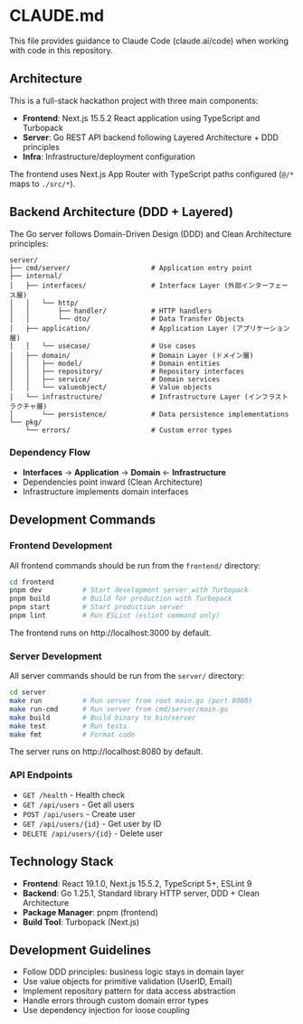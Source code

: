 # CLAUDE.md

This file provides guidance to Claude Code (claude.ai/code) when working with code in this repository.

## Architecture

This is a full-stack hackathon project with three main components:

- **Frontend**: Next.js 15.5.2 React application using TypeScript and Turbopack
- **Server**: Go REST API backend following Layered Architecture + DDD principles
- **Infra**: Infrastructure/deployment configuration

The frontend uses Next.js App Router with TypeScript paths configured (`@/*` maps to `./src/*`).

## Backend Architecture (DDD + Layered)

The Go server follows Domain-Driven Design (DDD) and Clean Architecture principles:

```
server/
├── cmd/server/                    # Application entry point
├── internal/
│   ├── interfaces/                # Interface Layer (外部インターフェース層)
│   │   └── http/
│   │       ├── handler/           # HTTP handlers
│   │       └── dto/               # Data Transfer Objects
│   ├── application/               # Application Layer (アプリケーション層)
│   │   └── usecase/               # Use cases
│   ├── domain/                    # Domain Layer (ドメイン層)
│   │   ├── model/                 # Domain entities
│   │   ├── repository/            # Repository interfaces
│   │   ├── service/               # Domain services
│   │   └── valueobject/           # Value objects
│   └── infrastructure/            # Infrastructure Layer (インフラストラクチャ層)
│       └── persistence/           # Data persistence implementations
└── pkg/
    └── errors/                    # Custom error types
```

### Dependency Flow
- **Interfaces** → **Application** → **Domain** ← **Infrastructure**
- Dependencies point inward (Clean Architecture)
- Infrastructure implements domain interfaces

## Development Commands

### Frontend Development
All frontend commands should be run from the `frontend/` directory:

```bash
cd frontend
pnpm dev          # Start development server with Turbopack
pnpm build        # Build for production with Turbopack  
pnpm start        # Start production server
pnpm lint         # Run ESLint (eslint command only)
```

The frontend runs on http://localhost:3000 by default.

### Server Development
All server commands should be run from the `server/` directory:

```bash
cd server
make run          # Run server from root main.go (port 8080)
make run-cmd      # Run server from cmd/server/main.go
make build        # Build binary to bin/server
make test         # Run tests
make fmt          # Format code
```

The server runs on http://localhost:8080 by default.

### API Endpoints
- `GET /health` - Health check
- `GET /api/users` - Get all users
- `POST /api/users` - Create user
- `GET /api/users/{id}` - Get user by ID
- `DELETE /api/users/{id}` - Delete user

## Technology Stack

- **Frontend**: React 19.1.0, Next.js 15.5.2, TypeScript 5+, ESLint 9
- **Backend**: Go 1.25.1, Standard library HTTP server, DDD + Clean Architecture
- **Package Manager**: pnpm (frontend)
- **Build Tool**: Turbopack (Next.js)

## Development Guidelines

- Follow DDD principles: business logic stays in domain layer
- Use value objects for primitive validation (UserID, Email)
- Implement repository pattern for data access abstraction
- Handle errors through custom domain error types
- Use dependency injection for loose coupling